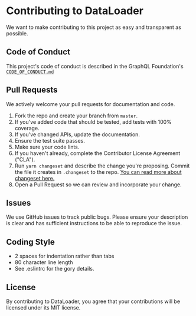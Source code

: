 # Contributing to DataLoader

We want to make contributing to this project as easy and transparent as
possible.

## Code of Conduct
This project's code of conduct is described in the GraphQL Foundation's [`CODE_OF_CONDUCT.md`](https://github.com/graphql/foundation/blob/master/CODE-OF-CONDUCT.md)

## Pull Requests

We actively welcome your pull requests for documentation and code.

1. Fork the repo and create your branch from `master`.
2. If you've added code that should be tested, add tests with 100% coverage.
3. If you've changed APIs, update the documentation.
4. Ensure the test suite passes.
5. Make sure your code lints.
6. If you haven't already, complete the Contributor License Agreement ("CLA").
7. Run `yarn changeset` and describe the change you're proposing. Commit the file it creates in `.changeset` to the repo. [You can read more about changeset here.](https://github.com/changesets/changesets)
8. Open a Pull Request so we can review and incorporate your change.

## Issues

We use GitHub issues to track public bugs. Please ensure your description is
clear and has sufficient instructions to be able to reproduce the issue.

## Coding Style

* 2 spaces for indentation rather than tabs
* 80 character line length
* See .eslintrc for the gory details.

## License

By contributing to DataLoader, you agree that your contributions will be
licensed under its MIT license.
